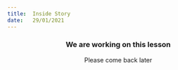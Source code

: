 ```yaml
---
title:  Inside Story
date:   29/01/2021
---
```


### <center>We are working on this lesson</center>
<center>Please come back later</center>